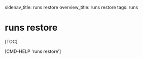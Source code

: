 sidenav_title: runs restore
overview_title: runs restore
tags: runs

# runs restore

[TOC]

[CMD-HELP 'runs restore']
